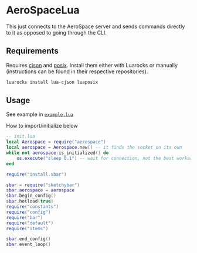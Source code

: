 # AeroSpaceLua

This just connects to the AeroSpace server and sends commands directly to it as opposed to going through the CLI.

## Requirements

Requires [cjson](https://github.com/efelix/lua-cjson) and
[posix](https://github.com/luaposix/luaposix). Install them either with Luarocks
or manually (instructions can be found in their respective repositories).

```bash
luarocks install lua-cjson luaposix
```

## Usage

See example in [`example.lua`](example.lua)

How to import/initialize below

```lua
-- init.lua
local Aerospace = require("aerospace")
local aerospace = Aerospace.new() -- it finds the socket on its own
while not aerospace:is_initialized() do
    os.execute("sleep 0.1") -- wait for connection, not the best workaround
end

require("install.sbar")

sbar = require("sketchybar")
sbar.aerospace = aerospace
sbar.begin_config()
sbar.hotload(true)
require("constants")
require("config")
require("bar")
require("default")
require("items")

sbar.end_config()
sbar.event_loop()
```
